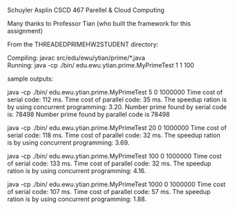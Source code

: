 Schuyler Asplin
CSCD 467 Parellel & Cloud Computing

Many thanks to Professor Tian (who built the framework for this assignment)


From the THREADEDPRIMEHW2STUDENT directory:

Compiling: javac src/edu/ewu/ytian/prime/\*.java  
Running: java -cp ./bin/ edu.ewu.ytian.prime.MyPrimeTest 1 1 100

sample outputs:

java -cp ./bin/ edu.ewu.ytian.prime.MyPrimeTest 5 0 1000000
Time cost of serial code: 112 ms.
Time cost of parallel code: 35 ms.
The speedup ration is by using concurrent programming: 3.20.
Number prime found by serial code is: 78498
Number prime found by parallel code is 78498

java -cp ./bin/ edu.ewu.ytian.prime.MyPrimeTest 20 0 1000000
Time cost of serial code: 118 ms.
Time cost of parallel code: 32 ms.
The speedup ration is by using concurrent programming: 3.69.

java -cp ./bin/ edu.ewu.ytian.prime.MyPrimeTest 100 0 1000000
Time cost of serial code: 133 ms.
Time cost of parallel code: 32 ms.
The speedup ration is by using concurrent programming: 4.16.

java -cp ./bin/ edu.ewu.ytian.prime.MyPrimeTest 1000 0 1000000
Time cost of serial code: 107 ms.
Time cost of parallel code: 57 ms.
The speedup ration is by using concurrent programming: 1.88.
